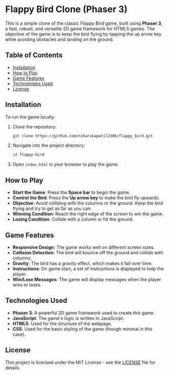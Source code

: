 # Flappy Bird Clone (Phaser 3)

This is a simple clone of the classic *Flappy Bird* game, built using **Phaser 3**, a fast, robust, and versatile 2D game framework for HTML5 games. The objective of the game is to keep the bird flying by tapping the up arrow key while avoiding obstacles and landing on the ground.

## Table of Contents

- [Installation](#installation)
- [How to Play](#how-to-play)
- [Game Features](#game-features)
- [Technologies Used](#technologies-used)
- [License](#license)

## Installation

To run the game locally:

1. Clone the repository:

    ```bash
    git clone https://github.com/niharikapatil2306/flappy_bird.git
    ```

2. Navigate into the project directory:

    ```bash
    cd flappy-bird
    ```

3. Open `index.html` in your browser to play the game.

## How to Play

- **Start the Game**: Press the **Space bar** to begin the game.
- **Control the Bird**: Press the **Up arrow key** to make the bird fly upwards.
- **Objective**: Avoid colliding with the columns or the ground. Keep the bird flying and try to get as far as you can.
- **Winning Condition**: Reach the right edge of the screen to win the game.
- **Losing Condition**: Collide with a column or hit the ground.

## Game Features

- **Responsive Design**: The game works well on different screen sizes.
- **Collision Detection**: The bird will bounce off the ground and collide with columns.
- **Gravity**: The bird has a gravity effect, which makes it fall over time.
- **Instructions**: On game start, a set of instructions is displayed to help the player.
- **Win/Lose Messages**: The game will display messages when the player wins or loses.

## Technologies Used

- **Phaser 3**: A powerful 2D game framework used to create this game.
- **JavaScript**: The game's logic is written in JavaScript.
- **HTML5**: Used for the structure of the webpage.
- **CSS**: Used for the basic styling of the game (though minimal in this case).

## License

This project is licensed under the MIT License - see the [LICENSE](LICENSE) file for details.
